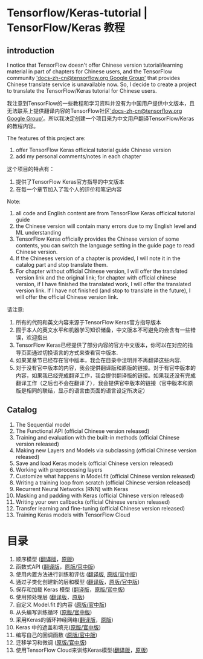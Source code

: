 # Tensorflow/Keras-tutorial | TensorFlow/Keras 教程
## introduction

I notice that TensorFlow doesn't offer Chinese version tutorial/learning material in part of chapters for Chinese users, and the TensorFlow community ['docs-zh-cn@tensorflow.org Google Group'](https://groups.google.com/access-error?continue=https://groups.google.com/a/tensorflow.org/g/docs-zh-cn) that provides Chinese translate service is unavailable now. So, I decide to create a project to translate the TensorFlow/Keras tutorial for Chinese users.

我注意到TensorFlow的一些教程和学习资料并没有为中国用户提供中文版本，且无法联系上提供翻译内容的TensorFlow社区['docs-zh-cn@tensorflow.org Google Group'](https://groups.google.com/access-error?continue=https://groups.google.com/a/tensorflow.org/g/docs-zh-cn)。所以我决定创建一个项目来为中文用户翻译TensorFlow/Keras的教程内容。

The features of this project are:
1. offer TensorFlow Keras officical tutorial guide Chinese version
2. add my personal comments/notes in each chapter

这个项目的特点有：
1. 提供了TensorFlow Keras官方指导的中文版本
2. 在每一个章节加入了我个人的评价和笔记内容

Note:
1. all code and English content are from TensorFlow Keras officical tutorial guide
2. the Chinese version will contain many errors due to my English level and ML understanding
3. TensorFlow Keras officially provides the Chinese version of some contents, you can switch the language setting in the guide page to read Chinese version.
4. If the Chineses version of a chapter is provided, I will note it in the catalog part and stop translate them.
5. For chapter without official Chinese version, I will offer the translated version link and the original link; for chapter with official chinese version, if I have finished the translated work, I will offer the translated version link. If I have not finished (and stop to translate in the future), I will offer the official Chinese version link.

请注意:
1. 所有的代码和英文内容来源于TensorFlow Keras官方指导版本
2. 囿于本人的英文水平和机器学习知识储备，中文版本不可避免的会含有一些错误，欢迎指出
3. TensorFlow Keras已经提供了部分内容的官方中文版本，你可以在对应的指导页面通过切换语言的方式来查看官中版本.
4. 如果某章节已经存在官中版本，我会在目录中注明并不再翻译这些内容.
5. 对于没有官中版本的内容，我会提供翻译版和原版的链接。对于有官中版本的内容，如果我已经完成翻译工作，我会提供翻译版的链接。如果我还没有完成翻译工作（之后也不会在翻译了），我会提供官中版本的链接（官中版本和原版是相同的联结，显示的语言由页面的语言设定所决定）

## Catalog
1. The Sequential model
2. The Functional API (official Chinese version released)
3. Training and evaluation with the built-in methods (official Chinese version released)
4. Making new Layers and Models via subclassing (official Chinese version released)
5. Save and load Keras models (official Chinese version released)
6. Working with preprocessing layers
7. Customize what happens in Model.fit (official Chinese version released)
8. Writing a training loop from scratch (official Chinese version released)
9. Recurrent Neural Networks (RNN) with Keras
10. Masking and padding with Keras (official Chinese version released)
11. Writing your own callbacks (official Chinese version released)
12. Transfer learning and fine-tuning (official Chinese version released)
13. Training Keras models with TensorFlow Cloud

# 目录
1. 顺序模型 ([翻译版](https://github.com/Carloszone/Tensorflow-Keras-tutorial-Tensorflow-Keras-/blob/main/Keras/The%20Sequential%20model.ipynb)，[原版](https://www.tensorflow.org/guide/keras/sequential_model))
2. 函数式API ([翻译版](https://github.com/Carloszone/Tensorflow-Keras-tutorial-Tensorflow-Keras-/blob/main/Keras/The%20Functional%20API.ipynb)，[原版/官中版](https://www.tensorflow.org/guide/keras/functional))
3. 使用内置方法进行训练和评估 ([翻译版](https://github.com/Carloszone/Tensorflow-Keras-tutorial-Tensorflow-Keras-/blob/main/Keras/Training%20and%20evaluation%20with%20the%20built-in%20methods.ipynb), [原版/官中版](https://www.tensorflow.org/guide/keras/train_and_evaluate))
4. 通过子类化创建新的层和模型 ([翻译版](https://github.com/Carloszone/Tensorflow-Keras-tutorial-Tensorflow-Keras-/blob/main/Keras/Making%20new%20Layers%20and%20Models%20via%20subclassing.ipynb)，[原版/官中版](https://www.tensorflow.org/guide/keras/custom_layers_and_models))
5. 保存和加载 Keras 模型 ([翻译版](https://github.com/Carloszone/Tensorflow-Keras-tutorial-Tensorflow-Keras-/blob/main/Keras/Save%20and%20load%20Keras%20models.ipynb)，[原版/官中版](https://www.tensorflow.org/guide/keras/save_and_serialize))
6. 使用预处理层 ([翻译版](https://github.com/Carloszone/Tensorflow-Keras-tutorial-Tensorflow-Keras-/blob/main/Keras/Working%20with%20preprocessing%20layers.ipynb)，[原版](https://www.tensorflow.org/guide/keras/preprocessing_layers))
7. 自定义 Model.fit 的内容 ([原版/官中版](https://www.tensorflow.org/guide/keras/customizing_what_happens_in_fit))
8. 从头编写训练循环 ([原版/官中版](https://www.tensorflow.org/guide/keras/writing_a_training_loop_from_scratch))
9. 采用Keras的循环神经网络([翻译版](https://github.com/Carloszone/Tensorflow-Keras-tutorial-Tensorflow-Keras-/blob/main/Keras/Recurrent%20Neural%20Networks%20(RNN)%20with%20Keras.ipynb)，[原版](https://www.tensorflow.org/guide/keras/rnn))
10. Keras 中的遮盖和填充([原版/官中版](https://www.tensorflow.org/guide/keras/masking_and_padding))
11. 编写自己的回调函数 ([原版/官中版](https://www.tensorflow.org/guide/keras/custom_callback))
12. 迁移学习和微调 ([原版/官中版](https://www.tensorflow.org/guide/keras/transfer_learning))
13. 使用TensorFlow Cloud来训练Keras模型([翻译版](https://github.com/Carloszone/Tensorflow-Keras-tutorial-Tensorflow-Keras-/blob/main/Keras/Training%20Keras%20models%20with%20TensorFlow%20Cloud.ipynb)，[原版](https://www.tensorflow.org/guide/keras/training_keras_models_on_cloud))

